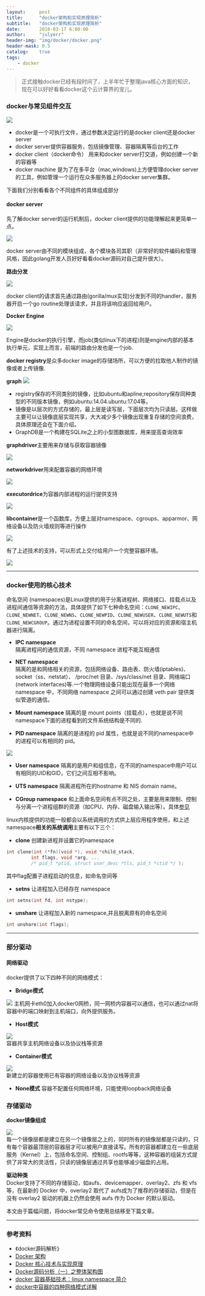 ```yaml
---
layout:     post
title:      "docker架构和实现原理简析"
subtitle:   "docker架构和实现原理简析"
date:       2018-03-17 6:00:00
author:     "julyerr"
header-img: "img/docker/docker.png"
header-mask: 0.5
catalog: 	true
tags:
    - docker
---
```


>正式接触docker已经有段时间了，上半年忙于整理java核心方面的知识，现在可以好好看看docker这个云计算界的宠儿。<br>

### docker与常见组件交互

![](/img/docker/docker-process.png)

- docker是一个可执行文件，通过参数决定运行的是docker client还是docker server
- docker server提供容器服务，包括镜像管理、容器隔离等后台的工作
- docker client（docker命令） 用来和docker server打交道，例如创建一个新的容器等
- docker machine 是为了在多平台（mac,windows)上方便管理docker server的工具，例如管理一个运行在众多服务器上的docker server集群。

下面我们分别看看各个不同组件的具体组成部分

#### docker server

先了解docker server的运行机制后，docker client提供的功能理解起来更简单一点。

![](/img/docker/docker-server-arch.jpeg)

docker server由不同的模块组成，各个模块各司其职（非常好的软件编码和管理风格，因此golang开发人员好好看看docker源码对自己提升很大）。<br>

**路由分发**

![](/img/docker/service-dispatcher.jpeg)

docker client的请求首先通过路由(gorilla/mux实现)分发到不同的handler，服务器开启一个go routine处理该请求，并且将该响应返回给用户。

**Docker Engine**

![](/img/docker/engine-job.jpeg)

Engine是docker的执行引擎，而job(类似linux下的进程)则是engine内部的基本执行单元，实现上而言，前端的路由分发也是一个job.<br>

**docker registry**是众多docker image的存储场所，可以方便的拉取他人制作的镜像或者上传镜像.<br>

**graph**
![](/img/docker/graph.jpeg)

- registry保存的不同类别的镜像，比如ubuntu和apline;repository保存同种类型的不同版本镜像，例如ubuntu:14.04.ubuntu:17.04等。
- 镜像是以层次的方式存储的，最上层是读写层，下面层次均为只读层。这样做主要可以让镜像底层实现共享，大大减少多个镜像出现重复存储的空间浪费，具体原理还会在下面介绍。
- GraphDB是一个构建在SQLite之上的小型图数据库，用来提高查询效率

**graphdriver**主要用来存储与获取容器镜像

![](/img/docker/graph-driver.jpeg)

**networkdriver**用来配置容器的网络环境

![](/img/docker/network-driver.jpeg)

**executordrice**为容器内部进程的运行提供支持

![](/img/docker/executor-driver.jpeg)

**libcontainer**是一个函数库，方便上层对namespace、cgroups、apparmor、网络设备以及防火墙规则等进行操作

![](/img/docker/libcontainer.jpeg)

有了上述技术的支持，可以形式上交付给用户一个完整容器环境。

![](/img/docker/container.jpeg)

---
### docker使用的核心技术

命名空间 (namespaces)是Linux提供的用于分离进程树、网络接口、挂载点以及进程间通信等资源的方法，具体提供了如下七种命名空间：`CLONE_NEWIPC`、`CLONE_NEWNET`、`CLONE_NEWNS`、`CLONE_NEWPID`、`CLONE_NEWUSER`、`CLONE_NEWUTS`和`CLONE_NEWCGROUP`。通过为进程设置不同的命名空间，可以将对应的资源和宿主机器进行隔离。<br>

- **IPC namespace**<br>
隔离进程间的通信资源，不同 namespace 进程不能互相通信

- **NET namespace**<br>
隔离的是和网络相关的资源，包括网络设备、路由表、防火墙(iptables)、socket（ss、netstat）、 /proc/net 目录、/sys/class/net 目录、网络端口(network interfaces)等.一个物理网络设备只能出现在最多一个网络 namespace 中，不同网络 namespace 之间可以通过创建 veth pair 提供类似管道的通信。

- **Mount namespace**
隔离的是 mount points（挂载点），也就是说不同namespace下面的进程看到的文件系统结构是不同的.

- **PID namespace**
隔离的是进程的 pid 属性，也就是说不同的namespace中的进程可以有相同的 pid。	

![](/img/docker/pid.png)

- **User namespace**
隔离的是用户和组信息，在不同的namespace中用户可以有相同的UID和GID，它们之间互相不影响。

- **UTS namespace**
隔离进程所在的hostname 和 NIS domain name。

- **CGroup namespace**
和上面命名空间有点不同之处，主要是用来限制、控制与分离一个进程组群的资源（如CPU、内存、磁盘输入输出等）。具体[参见](https://coolshell.cn/articles/17049.html)

linux内核提供的功能一般都会以系统调用的方式供上层应用程序使用，和上述namespace**相关的系统调用**主要有以下三个：

- **clone** 创建新进程并设置它的namespace

```c
int clone(int (*fn)(void *), void *child_stack,
         int flags, void *arg, ...
         /* pid_t *ptid, struct user_desc *tls, pid_t *ctid */ );
```

其中flag配置子进程启动的信息，如命名空间等

- **setns** 让进程加入已经存在 namespace

```c
int setns(int fd, int nstype);
```

- **unshare** 让进程加入新的 namespace,并且脱离原有的命名空间

```c
int unshare(int flags);
```

---
### 部分驱动

#### 网络驱动

docker提供了以下四种不同的网络模式：

- **Bridge模式**

![](/img/docker/bridge.png)	
	主机网卡eth0加入docker0网桥，同一网桥内容器可以通信，也可以通过nat将容器中的端口映射到主机端口，向外提供服务。

- **Host模式**

![](/img/docker/host.png)	
	容器共享主机网络设备以及协议栈等资源

- **Container模式**

![](/img/docker/container.png)	
	新建立的容器使用已有容器的网络设备以及协议栈等资源

- **None模式**
	容器不配置任何网络环境，只能使用loopback网络设备

### 存储驱动
	
**docker镜像组成**

![](/img/docker/image-layer.png)	
	每一个镜像层都是建立在另一个镜像层之上的，同时所有的镜像层都是只读的，只有每个容器最顶层的容器层才可以被用户直接读写。所有的容器都建立在一些底层服务（Kernel）上，包括命名空间、控制组、rootfs等等，这种容器的组装方式提供了非常大的灵活性，只读的镜像层通过共享也能够减少磁盘的占用。<br>

**驱动种类**<br>
Docker支持了不同的存储驱动，如aufs、devicemapper、overlay2、zfs 和 vfs 等，在最新的 Docker 中，overlay2 取代了 aufs成为了推荐的存储驱动，但是在没有 overlay2 驱动的机器上仍然会使用 aufs 作为 Docker 的默认驱动。<br>


本文由于篇幅问题，将docker常见命令使用总结移至下篇文章。


---
### 参考资料
- 《docker源码解析》
- [Docker 架构](http://www.runoob.com/docker/docker-architecture.html)
- [Docker 核心技术与实现原理](https://draveness.me/docker)
- [Docker源码分析（一）之整体架构图](http://blog.csdn.net/huwh_/article/details/71308236)
- [docker 容器基础技术：linux namespace 简介](http://cizixs.com/2017/08/29/linux-namespace)
- [docker中容器的四种网络模式详解](http://blog.csdn.net/parameter_/article/details/77131815)